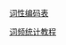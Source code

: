 

[词性编码表](http://wenku.baidu.com/link?url=izEGaiszFwhcUYyWbLkMJ5mDc9neoApSn9Zp5zjJQ24zICr2P8FK9nMeesbQ0kKYjd9cuaN6Pw7kkvDFYJ_neDk-ecDUosJPpGzSsWz2whW)

[词频统计教程](http://programminghistorian.org/lessons/counting-frequencies)
